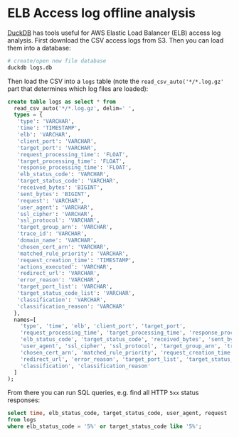 # ELB Access log offline analysis

[DuckDB](https://duckdb.org/) has tools useful for AWS Elastic Load Balancer (ELB) access log
analysis. First download the CSV access logs from S3. Then you can load them into a database:

```sh
# create/open new file database
duckdb logs.db
```

Then load the CSV into a `logs` table (note the `read_csv_auto('*/*.log.gz'` part that determines
which log files are loaded):

```sql
create table logs as select * from 
  read_csv_auto('*/*.log.gz', delim=' ', 
  types = { 
   'type': 'VARCHAR', 
   'time': 'TIMESTAMP', 
   'elb': 'VARCHAR', 
   'client_port': 'VARCHAR', 
   'target_port': 'VARCHAR', 
   'request_processing_time': 'FLOAT', 
   'target_processing_time': 'FLOAT', 
   'response_processing_time': 'FLOAT', 
   'elb_status_code': 'VARCHAR', 
   'target_status_code': 'VARCHAR', 
   'received_bytes': 'BIGINT', 
   'sent_bytes': 'BIGINT', 
   'request': 'VARCHAR', 
   'user_agent': 'VARCHAR', 
   'ssl_cipher': 'VARCHAR', 
   'ssl_protocol': 'VARCHAR', 
   'target_group_arn': 'VARCHAR', 
   'trace_id': 'VARCHAR', 
   'domain_name': 'VARCHAR', 
   'chosen_cert_arn': 'VARCHAR', 
   'matched_rule_priority': 'VARCHAR', 
   'request_creation_time': 'TIMESTAMP', 
   'actions_executed': 'VARCHAR', 
   'redirect_url': 'VARCHAR', 
   'error_reason': 'VARCHAR', 
   'target_port_list': 'VARCHAR', 
   'target_status_code_list': 'VARCHAR', 
   'classification': 'VARCHAR', 
   'classification_reason': 'VARCHAR' 
  }, 
  names=[
    'type', 'time', 'elb', 'client_port', 'target_port',
    'request_processing_time', 'target_processing_time', 'response_processing_time',
    'elb_status_code', 'target_status_code', 'received_bytes', 'sent_bytes', 'request',
    'user_agent', 'ssl_cipher', 'ssl_protocol', 'target_group_arn', 'trace_id', 'domain_name',
    'chosen_cert_arn', 'matched_rule_priority', 'request_creation_time', 'actions_executed',
    'redirect_url', 'error_reason', 'target_port_list', 'target_status_code_list',
    'classification', 'classification_reason'
  ]
);
```

From there you can run SQL queries, e.g. find all HTTP `5xx` status responses: 

```sql
select time, elb_status_code, target_status_code, user_agent, request
from logs
where elb_status_code = '5%' or target_status_code like '5%';
```
